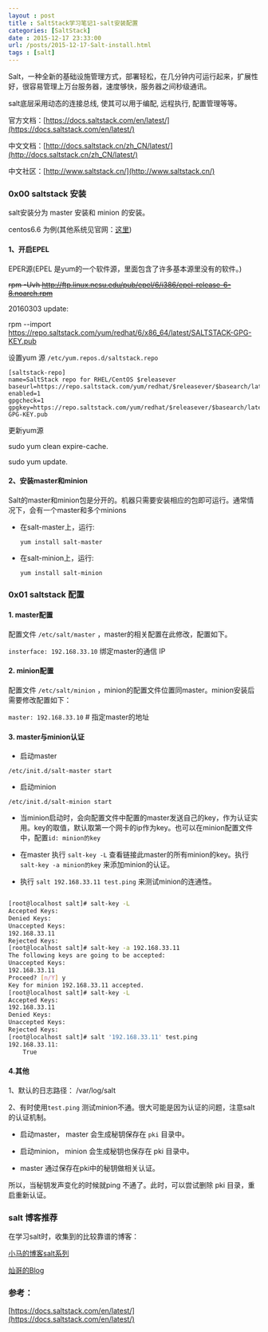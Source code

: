 ```yaml
---
layout : post
title : SaltStack学习笔记1-salt安装配置
categories: [SaltStack] 
date : 2015-12-17 23:33:00
url: /posts/2015-12-17-Salt-install.html 
tags : [salt]
---
```



Salt，一种全新的基础设施管理方式，部署轻松，在几分钟内可运行起来，扩展性好，很容易管理上万台服务器，速度够快，服务器之间秒级通讯。

salt底层采用动态的连接总线, 使其可以用于编配, 远程执行, 配置管理等等。

官方文档：[https://docs.saltstack.com/en/latest/](https://docs.saltstack.com/en/latest/)

中文文档：[http://docs.saltstack.cn/zh_CN/latest/](http://docs.saltstack.cn/zh_CN/latest/)

中文社区：[http://www.saltstack.cn/](http://www.saltstack.cn/)
<!-- more -->
### 0x00 saltstack 安装

salt安装分为 master 安装和 minion 的安装。

centos6.6 为例(其他系统见官网：[这里](https://docs.saltstack.com/en/latest/topics/installation/index.html#platform-specific-installation-instructions))

#### 1、开启EPEL

EPER源(EPEL 是yum的一个软件源，里面包含了许多基本源里没有的软件。)

<del>rpm -Uvh http://ftp.linux.ncsu.edu/pub/epel/6/i386/epel-release-6-8.noarch.rpm </del>


20160303 update:

rpm --import https://repo.saltstack.com/yum/redhat/6/x86_64/latest/SALTSTACK-GPG-KEY.pub

设置yum 源  ``/etc/yum.repos.d/saltstack.repo``

    [saltstack-repo]
    name=SaltStack repo for RHEL/CentOS $releasever
    baseurl=https://repo.saltstack.com/yum/redhat/$releasever/$basearch/latest
    enabled=1
    gpgcheck=1
    gpgkey=https://repo.saltstack.com/yum/redhat/$releasever/$basearch/latest/SALTSTACK-GPG-KEY.pub

更新yum源 

sudo yum clean expire-cache.

sudo yum update.

#### 2、安装master和minion

Salt的master和minion包是分开的。机器只需要安装相应的包即可运行。通常情况下，会有一个master和多个minions

- 在salt-master上，运行:
    
    ``yum install salt-master``

- 在salt-minion上，运行:

    ``yum install salt-minion``

### 0x01 saltstack 配置

#### 1. master配置

配置文件 `/etc/salt/master` ，master的相关配置在此修改，配置如下。

`insterface: 192.168.33.10` 绑定master的通信 IP

#### 2. minion配置

配置文件 `/etc/salt/minion` ，minion的配置文件位置同master。minion安装后需要修改配置如下：

`master: 192.168.33.10` # 指定master的地址

#### 3. master与minion认证

- 启动master 

`/etc/init.d/salt-master start`

- 启动minion 

`/etc/init.d/salt-minion start`

- 当minion启动时，会向配置文件中配置的master发送自己的key，作为认证实用。key的取值，默认取第一个网卡的ip作为key。也可以在minion配置文件中，配置`id: minion的key `

- 在master 执行 `salt-key -L` 查看链接此master的所有minion的key。执行 `salt-key -a minion的key` 来添加minion的认证。

- 执行 `salt 192.168.33.11 test.ping` 来测试minion的连通性。

```bash 

[root@localhost salt]# salt-key -L
Accepted Keys:
Denied Keys:
Unaccepted Keys:
192.168.33.11
Rejected Keys:
[root@localhost salt]# salt-key -a 192.168.33.11
The following keys are going to be accepted:
Unaccepted Keys:
192.168.33.11
Proceed? [n/Y] y
Key for minion 192.168.33.11 accepted.
[root@localhost salt]# salt-key -L
Accepted Keys:
192.168.33.11
Denied Keys:
Unaccepted Keys:
Rejected Keys:
[root@localhost salt]# salt '192.168.33.11' test.ping 
192.168.33.11:
    True

```

#### 4.其他

1、默认的日志路径： /var/log/salt

2、有时使用``test.ping`` 测试minion不通。很大可能是因为认证的问题，注意salt 的认证机制。

- 启动master， master 会生成秘钥保存在 ``pki`` 目录中。

- 启动minion， minion 会生成秘钥也保存在 pki 目录中。

- master 通过保存在pki中的秘钥做相关认证。

所以，当秘钥发声变化的时候就ping 不通了。此时，可以尝试删除 pki 目录，重启重新认证。







### salt 博客推荐

在学习salt时，收集到的比较靠谱的博客：

[小马的博客salt系列](http://www.xiaomastack.com/category/salt/)

[灿哥的Blog](http://www.shencan.net/index.php/category/%E8%87%AA%E5%8A%A8%E5%8C%96%E8%BF%90%E7%BB%B4/saltstack/)

### 参考：

[https://docs.saltstack.com/en/latest/](https://docs.saltstack.com/en/latest/)